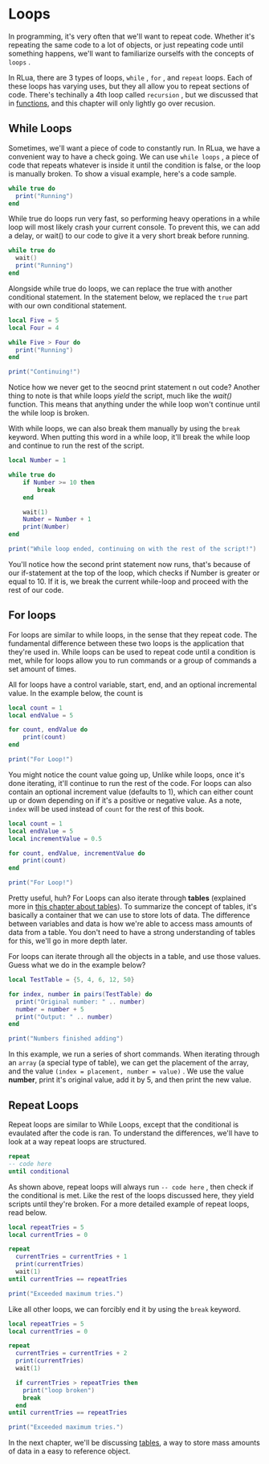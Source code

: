 # Loops

In programming, it's very often that we'll want to repeat code. Whether it's repeating the same code to a lot of objects, or just repeating code until something happens, we'll want to familiarize ourselfs with the concepts of `loops` .

In RLua, there are 3 types of loops, `while` , `for` , and `repeat` loops. Each of these loops has varying uses, but they all allow you to repeat sections of code. There's techinally a 4th loop called `recursion` , but we discussed that in [functions](./chapter_21_Functions.md), and this chapter will only lightly go over recusion.

## While Loops

Sometimes, we'll want a piece of code to constantly run. In RLua, we have a convenient way to have a check going. We can use `while loops` , a piece of code that repeats whatever is inside it until the condition is false, or the loop is manually broken. To show a visual example, here's a code sample. 

``` lua
while true do
  print("Running")
end
```

While true do loops run very fast, so performing heavy operations in a while loop will most likely crash your current console. To prevent this, we can add a delay, or wait() to our code to give it a very short break before running. 

``` lua
while true do
  wait()
  print("Running")
end
```

Alongside while true do loops, we can replace the true with another conditional statement. In the statement below, we replaced the `true` part with our own conditional statement.

``` lua
local Five = 5
local Four = 4

while Five > Four do
  print("Running")
end

print("Continuing!")
```

Notice how we never get to the seocnd print statement n out code? Another thing to note is that while loops *yield* the script, much like the *wait()* function. This means that anything under the while loop won't continue until the while loop is broken. 

With while loops, we can also break them manually by using the `break` keyword. When putting this word in a while loop, it'll break the while loop and continue to run the rest of the script. 

``` lua
local Number = 1

while true do 
    if Number >= 10 then
        break
    end

    wait(1)
    Number = Number + 1
    print(Number)
end

print("While loop ended, continuing on with the rest of the script!")
```

You'll notice how the second print statement now runs, that's because of our if-statement at the top of the loop, which checks if Number is greater or equal to 10. If it is, we break the current while-loop and proceed with the rest of our code. 

## For loops

For loops are similar to while loops, in the sense that they repeat code. The fundamental difference between these two loops is the application that they're used in. While loops can be used to repeat code until a condition is met, while for loops allow you to run commands or a group of commands a set amount of times. 

All for loops have a control variable, start, end, and an optional incremental value. In the example below, the count is

``` lua
local count = 1
local endValue = 5

for count, endValue do
    print(count)
end

print("For Loop!")
```

You might notice the count value going up, Unlike while loops, once it's done iterating, it'll continue to run the rest of the code. For loops can also contain an optional increment value (defaults to 1), which can either count up or down depending on if it's a positive or negative value. As a note, `index` will be used instead of `count` for the rest of this book.

``` lua
local count = 1
local endValue = 5
local incrementValue = 0.5

for count, endValue, incrementValue do
    print(count)
end

print("For Loop!")
```

Pretty useful, huh? For Loops can also iterate through **tables** (explained more in [this chapter about tables](./chapter_23_tables.md)). To summarize the concept of tables, it's basically a container that we can use to store lots of data. The difference between variables and data is how we're able to access mass amounts of data from a table. You don't need to have a strong understanding of tables for this, we'll go in more depth later. 

For loops can iterate through all the objects in a table, and use those values. Guess what we do in the example below?

``` lua
local TestTable = {5, 4, 6, 12, 50}

for index, number in pairs(TestTable) do
  print("Original number: " .. number)
  number = number + 5
  print("Output: " .. number)
end

print("Numbers finished adding")
```

In this example, we run a series of short commands. When iterating through an `array` (a special type of table), we can get the placement of the array, and the value `(index = placement, number = value)` . We use the value **number**, print it's original value, add it by 5, and then print the new value. 

## Repeat Loops

Repeat loops are similar to While Loops, except that the conditional is evaulated after the code is ran. To understand the differences, we'll have to look at a way repeat loops are structured.

``` lua
repeat
-- code here
until conditional
```

As shown above, repeat loops will always run `-- code here` , then check if the conditional is met. Like the rest of the loops discussed here, they yield scripts until they're broken. For a more detailed example of repeat loops, read below.

```lua
local repeatTries = 5
local currentTries = 0

repeat
  currentTries = currentTries + 1
  print(currentTries)
  wait(1)
until currentTries == repeatTries

print("Exceeded maximum tries.")
```

Like all other loops, we can forcibly end it by using the `break` keyword. 

```lua
local repeatTries = 5
local currentTries = 0

repeat
  currentTries = currentTries + 2
  print(currentTries)
  wait(1)

  if currentTries > repeatTries then
    print("loop broken")
    break
  end
until currentTries == repeatTries

print("Exceeded maximum tries.")
```

In the next chapter, we'll be discussing [tables](chapter_23_Tables.md), a way to store mass amounts of data in a easy to reference object.
